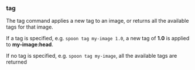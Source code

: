 ### tag

The tag command applies a new tag to an image, or returns all the available tags for that image. 

If a tag is specified, e.g. `spoon tag my-image 1.0`, a new tag of **1.0** is applied to **my-image:head**. 

If no tag is specified, e.g. `spoon tag my-image`, all the available tags are returned 
